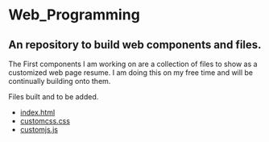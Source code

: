 # Web_Programming
An repository to build web components and files.
---
The First components I am working on are a collection of files to show as a customized web page resume.
I am doing this on my free time and will be continually building onto them. 

Files built and to be added.
- [index.html](index.html)
- [customcss.css](customcss.css)
- [customjs.js](customjs.js)